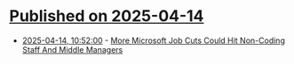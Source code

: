 # [Published on 2025-04-14](index.md)

* [2025-04-14, 10:52:00](https://soylentnews.org/article.pl?sid=25/04/13/0349258&from=rss) - [More Microsoft Job Cuts Could Hit Non-Coding Staff And Middle Managers](https://soylentnews.org/article.pl?sid=25/04/13/0349258&from=rss)
